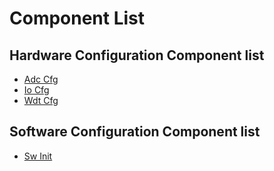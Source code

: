 # Component List

## Hardware Configuration Component list

- [Adc Cfg](adc__cfg_8h.html)
- [Io Cfg](io__cfg_8h.html)
- [Wdt Cfg](wdt__cfg_8h.html)

## Software Configuration Component list

- [Sw Init](sw__init_8h.html)

